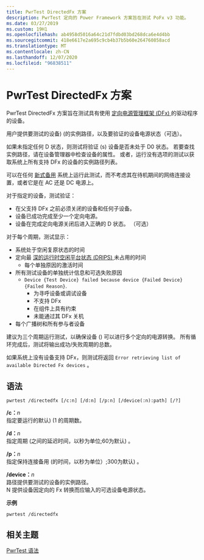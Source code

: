 ```yaml
---
title: PwrTest DirectedFx 方案
description: PwrTest 定向的 Power Framework 方案旨在测试 PoFx v3 功能。
ms.date: 03/27/2019
ms.custom: 19H1
ms.openlocfilehash: ab4958d5016a64c21d7fdbd03bd268dca6e4d4bb
ms.sourcegitcommit: 418e6617e2a695c9cb4b37b5b60e264760858acd
ms.translationtype: MT
ms.contentlocale: zh-CN
ms.lasthandoff: 12/07/2020
ms.locfileid: "96838511"
---
```

# <a name="pwrtest-directedfx-scenario"></a>PwrTest DirectedFx 方案

PwrTest DirectedFx 方案旨在测试具有使用 [定向电源管理框架 (DFx) ](../kernel/introduction-to-the-directed-power-management-framework.md)的驱动程序的设备。

用户提供要测试的设备)  (的实例路径，以及要验证的设备电源状态（可选）。

如果未指定任何 D 状态，则测试将验证 (s) 设备是否未处于 D0 状态。  若要查找实例路径，请在设备管理器中检查设备的属性。  或者，运行没有选项的测试以获取系统上所有支持 DFx 的设备的实例路径列表。

可以在任何 [新式备用](/windows-hardware/design/device-experiences/modern-standby) 系统上运行此测试，而不考虑其在待机期间的网络连接设置，或者它是在 AC 还是 DC 电源上。

对于指定的设备，测试验证：

- 在父支持 DFx 之前必须关闭的设备和任何子设备。
- 设备已成功完成至少一个定向电源。
- 设备在完成定向电源关闭后进入正确的 D 状态。 （可选）

对于每个周期，测试显示：

- 系统处于空闲复原状态的时间
- 定向最 [深的运行时空闲平台状态 (DRIPS) ](/windows-hardware/design/device-experiences/prepare-hardware-for-modern-standby) 未占用的时间
    - 每个单独原因的激活时间
- 所有测试设备的单独统计信息和可选失败原因
    - `Device {Test Device} failed because device {Failed Device} {Failed Reason}`.
        - 为寻呼设备或调试设备
        - 不支持 DFx
        - 在组件上具有约束
        - 未能通过其 DFx 关机
- 每个广播树和所有参与者设备

建议为三个周期运行测试，以确保设备 () 可以进行多个定向的电源转换。  所有循环完成后，测试将输出成功/失败周期的总数。

如果系统上没有设备支持 DFx，则测试将返回 `Error retrieving list of available Directed Fx devices` 。

## <a name="syntax"></a>语法

```
pwrtest /directedfx [/c:n] [/d:n] [/p:n] [/device(:n):path] [/?] 
```

**/c：**<em>n</em>  
指定要运行的默认)  (1 的周期数。

**/d：**<em>n</em>  
指定周期 (之间的延迟时间，以秒为单位;60为默认) 。

**/p：**<em>n</em>  
指定保持连接备用 (的时间，以秒为单位）;300为默认) 。

**/device：**<em>n</em>  
路径提供要测试的设备的实例路径。  
N 提供设备因定向的 Fx 转换而应输入的可选设备电源状态。

**示例**

```
pwrtest /directedfx
```

## <a name="related-topics"></a>相关主题


[PwrTest 语法](pwrtest-syntax.md)
